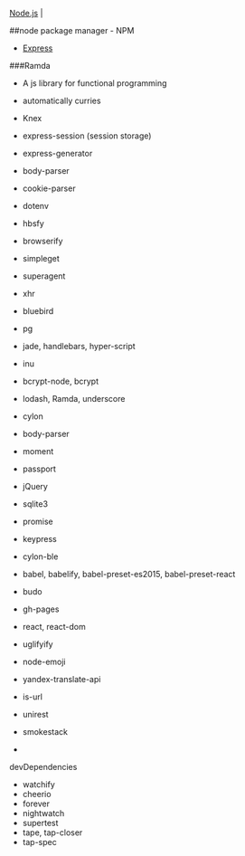 [Node.js](node.md) |

##node package manager - NPM

- [Express](express.md)

###Ramda
- A js library for functional programming
- automatically curries

- Knex
- express-session (session storage)
- express-generator
- body-parser
- cookie-parser
- dotenv
- hbsfy
- browserify
- simpleget
- superagent
- xhr
- bluebird
- pg
- jade, handlebars, hyper-script
- inu
- bcrypt-node, bcrypt
- lodash, Ramda, underscore
- cylon
- body-parser
- moment
- passport
- jQuery
- sqlite3
- promise
- keypress
- cylon-ble
- babel, babelify, babel-preset-es2015, babel-preset-react
- budo
- gh-pages
- react, react-dom
- uglifyify
- node-emoji
- yandex-translate-api
- is-url
- unirest
- smokestack
- 


devDependencies
- watchify
- cheerio
- forever
- nightwatch
- supertest
- tape, tap-closer
- tap-spec
